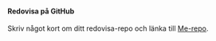 #### Redovisa på GitHub

Skriv något kort om ditt redovisa-repo och länka till [Me-repo](https://github.com/Deel18/designv2/blob/v1.0.0/content/index.md).
